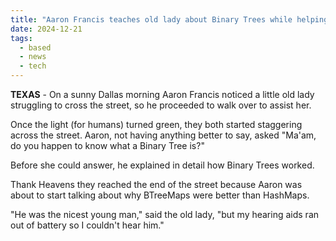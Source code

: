 ```yaml
---
title: "Aaron Francis teaches old lady about Binary Trees while helping her cross the street"
date: 2024-12-21
tags: 
  - based
  - news
  - tech
---
```


**TEXAS** - On a sunny Dallas morning Aaron Francis noticed a little old lady struggling to cross the street, so he proceeded to walk over to assist her.

Once the light (for humans) turned green, they both started staggering across the street. Aaron, not having anything better to say, asked "Ma'am, do you happen to know what a Binary Tree is?"

Before she could answer, he explained in detail how Binary Trees worked.

Thank Heavens they reached the end of the street because Aaron was about to start talking about why BTreeMaps were better than HashMaps.

"He was the nicest young man," said the old lady, "but my hearing aids ran out of battery so I couldn't hear him."

